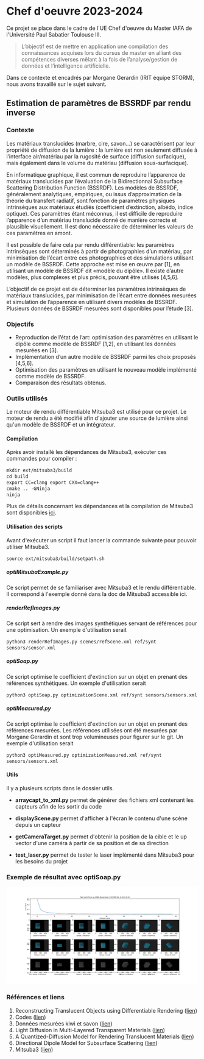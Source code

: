 # Chef d'oeuvre 2023-2024

Ce projet se place dans le cadre de l'UE Chef d'oeuvre du Master IAFA de l'Université Paul Sabatier Toulouse III.

> L’objectif est de mettre en application une compilation des connaissances acquises lors du cursus de master en alliant des compétences diverses mêlant à la fois de l’analyse/gestion de données et l’intelligence artificielle.

Dans ce contexte et encadrés par Morgane Gerardin (IRIT équipe STORM), nous avons travaillé sur le sujet suivant.

## Estimation de paramètres de BSSRDF par rendu inverse

### Contexte

Les matériaux translucides (marbre, cire, savon...) se caractérisent par leur propriété de diffusion de la lumière : la lumière est non seulement diffusée à l’interface air/matériau par la rugosité de surface (diffusion surfacique), mais également dans le volume du matériau (diffusion sous-surfacique).

En informatique graphique, il est commun de reproduire l’apparence de matériaux translucides par l’évaluation de la Bidirectionnal Subsurface Scattering Distribution Function (BSSRDF). Les modèles de BSSRDF, généralement analytiques, empiriques, ou issus d’approximation de la théorie du transfert radiatif, sont fonction de paramètres physiques intrinsèques aux matériaux étudiés (coefficient d’extinction, albédo, indice optique). Ces paramètres étant méconnus, il est difficile de reproduire l’apparence d’un matériau translucide donné de manière correcte et plausible visuellement. Il est donc nécessaire de déterminer les valeurs de ces paramètres en amont.

Il est possible de faire cela par rendu différentiable: les paramètres intrinsèques sont déterminés à partir de photographies d’un matériau, par minimisation de l’écart entre ces photographies et des simulations utilisant un modèle de BSSRDF. Cette approche est mise en œuvre par [1], en utilisant un modèle de BSSRDF dit «modèle du dipôle». Il existe d’autre modèles, plus complexes et plus précis, pouvant être utilisés [4,5,6].

L’objectif de ce projet est de déterminer les paramètres intrinsèques de matériaux translucides, par minimisation de l’écart entre données mesurées et simulation de l’apparence en utilisant divers modèles de BSSRDF. Plusieurs données de BSSRDF mesurées sont disponibles pour l’étude [3].

### Objectifs

* Reproduction de l’état de l’art: optimisation des paramètres en utilisant le dipôle comme modèle de BSSRDF [1,2], en utilisant les données mesurées en [3].
* Implémentation d’un autre modèle de BSSRDF parmi les choix proposés [4,5,6].
* Optimisation des paramètres en utilisant le nouveau modèle implémenté comme modèle de BSSRDF.
* Comparaison des résultats obtenus.

### Outils utilisés

Le moteur de rendu différentiable Mitsuba3 est utilisé pour ce projet. Le moteur de rendu a été modifié afin d'ajouter une source de lumière ainsi qu'un modèle de BSSRDF et un intégrateur.

#### Compilation

Après avoir installé les dépendances de Mitsuba3, exécuter ces commandes pour compiler :

```
mkdir ext/mitsuba3/build
cd build
export CC=clang export CXX=clang++
cmake .. -GNinja
ninja
```

Plus de détails concernant les dépendances et la compilation de Mitsuba3 sont disponibles [ici](https://mitsuba.readthedocs.io/en/latest/src/developer_guide/compiling.html).

#### Utilisation des scripts

Avant d'exécuter un script il faut lancer la commande suivante pour pouvoir utiliser Mitsuba3.

```
source ext/mitsuba3/build/setpath.sh
```

##### optiMitsubaExample.py

Ce script permet de se familiariser avec Mitsuba3 et le rendu différentiable. Il correspond à l'exemple donné dans la doc de Mitsuba3 accessible ici.

##### renderRefImages.py

Ce script sert à rendre des images synthétiques servant de références pour une optimisation. Un exemple d'utilisation serait

```
python3 renderRefImages.py scenes/refScene.xml ref/synt sensors/sensor.xml
```

##### optiSoap.py

Ce script optimise le coefficient d'extinction sur un objet en prenant des références synthétiques. Un exemple d'utilisation serait

```
python3 optiSoap.py optimizationScene.xml ref/synt sensors/sensors.xml
```

##### optiMeasured.py

Ce script optimise le coefficient d'extinction sur un objet en prenant des références mesurées. Les références utilisées ont été mesurées par Morgane Gerardin et sont trop volumineuses pour figurer sur le git. Un exemple d'utilisation serait

```
python3 optiMeasured.py optimizationMeasured.xml ref/synt sensors/sensors.xml
```

#### Utils

Il y a plusieurs scripts dans le dossier utils.

* **arraycapt_to_xml.py** permet de générer des fichiers xml contenant les capteurs afin de les sortir du code

* **displayScene.py** permet d'afficher à l'écran le contenu d'une scène depuis un capteur

* **getCameraTarget.py** permet d'obtenir la position de la cible et le up vector d'une caméra à partir de sa position et de sa direction

* **test_laser.py** permet de tester le laser implémenté dans Mitsuba3 pour les besoins du projet

### Exemple de résultat avec optiSoap.py

![resultat_optiSoap](Figure_1.png) 

### Références et liens

1. Reconstructing Translucent Objects using Differentiable Rendering ([lien](https://www.cs.cornell.edu/~xideng/pub/deng22dsss.pdf))
2. Codes ([lien](https://github.com/joyDeng/InverseTranslucent/blob/main/README.md))
3. Données mesurées kiwi et savon ([lien](https://drive.google.com/drive/folders/1JrTtno7c-FnYuNJ044FKbjlZYujJiczN))
4. Light Diffusion in Multi-Layered Transparent Materials ([lien](http://graphics.ucsd.edu/~henrik/papers/layered/layered.pdf))
5. A Quantized-Diffusion Model for Rendering Translucent Materials ([lien](https://dl.acm.org/doi/pdf/10.1145/2010324.1964951))
6. Directional Dipole Model for Subsurface Scattering ([lien](https://dl.acm.org/doi/pdf/10.1145/2682629))
7. Mitsuba3 ([lien](https://mitsuba.readthedocs.io/en/latest/))
